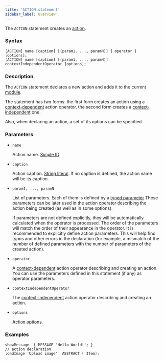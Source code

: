 ```yaml
---
title: 'ACTION statement'
sidebar_label: Overview
---
```


The `ACTION` statement creates an [action](Actions.md).

### Syntax

    [ACTION] name [caption] [(param1, ..., paramN)] { operator } [options];
    [ACTION] name [caption] [(param1, ..., paramN)] contextIndependentOperator [options];

### Description

The `ACTION` statement declares a new action and adds it to the current [module](Modules.md).

The statement has two forms: the first form creates an action using a [context-dependent](Action_operators.md#contextdependent) action operator, the second form creates a [context-independent](Property_operators.md#contextindependent) one.

Also, when declaring an action, a set of its options can be specified.   

### Parameters

- `name`

    Action name. [Simple ID](IDs.md#id-broken).

- `caption`

    Action caption. [String literal](Literals.md#strliteral-broken). If no caption is defined, the action name will be its caption.  

- `param1, ..., paramN`

    List of parameters. Each of them is defined by a [typed parameter](IDs.md#paramid-broken) These parameters can be later used in the action operator describing the action being created (as well as in some options).

    If parameters are not defined explicitly, they will be automatically calculated when the operator is processed. The order of the parameters will match the order of their appearance in the operator. It is recommended to explicitly define action parameters. This will help find typos and other errors in the declaration (for example, a mismatch of the number of defined parameters with the number of parameters of the created action).

- `operator`

    A [context-dependent](Action_operators.md#contextdependent) action operator describing and creating an action. You can use the parameters defined in this statement (if any) as operator parameters.

- `contextIndependentOperator`

    The [context-independent](Action_operators.md#contextindependent) action operator describing and creating an action. 

- `options`

    [Action options](Action_options.md). 

### Examples

```lsf
showMessage  { MESSAGE 'Hello World!'; } 								// action declaration
loadImage 'Upload image'  ABSTRACT ( Item);
```
